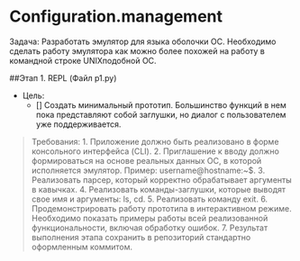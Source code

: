 # Configuration.management
Задача: Разработать эмулятор для языка оболочки ОС. Необходимо сделать работу
эмулятора как можно более похожей на работу в командной строке UNIXподобной ОС.

##Этап 1. REPL (Файл p1.py)
- Цель: 
   - [] Cоздать минимальный прототип. Большинство функций в нем пока представляют собой заглушки, но диалог с пользователем уже поддерживается.

> Требования:
    1. Приложение должно быть реализовано в форме консольного интерфейса (CLI).
    2. Приглашение к вводу должно формироваться на основе реальных данных ОС, в которой исполняется эмулятор. 
    Пример: username@hostname:~$.
    3. Реализовать парсер, который корректно обрабатывает аргументы в кавычках.
    4. Реализовать команды-заглушки, которые выводят свое имя и аргументы: ls, cd.
    5. Реализовать команду exit.
    6. Продемонстрировать работу прототипа в интерактивном режиме.
    Необходимо показать примеры работы всей реализованной функциональности, включая обработку ошибок.
    7. Результат выполнения этапа сохранить в репозиторий стандартно оформленным коммитом.
